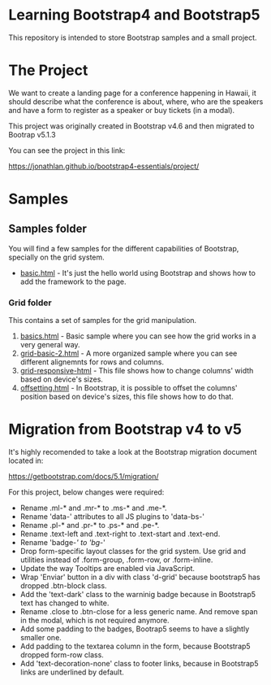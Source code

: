 # Learning Bootstrap4 and Bootstrap5
This repository is intended to store Bootstrap samples and a small project.

# The Project
We want to create a landing page for a conference happening in Hawaii, it should describe what the conference is about, where, who are the speakers and have a form to register as a speaker or buy tickets (in a modal).

This project was originally created in Bootstrap v4.6 and then migrated to Bootrap v5.1.3

You can see the project in this link:

https://jonathlan.github.io/bootstrap4-essentials/project/

# Samples
## Samples folder
You will find a few samples for the different capabilities of Bootstrap, specially on the grid system.

- [basic.html](https://jonathlan.github.io/bootstrap4-essentials/samples/basic.html) - It's just the hello world using Bootstrap and shows how to add the framework to the page.

### Grid folder
This contains a set of samples for the grid manipulation.
1. [basics.html](https://jonathlan.github.io/bootstrap4-essentials/samples/grid/basics.html) - Basic sample where you can see how the grid works in a very general way.
2. [grid-basic-2.html](https://jonathlan.github.io/bootstrap4-essentials/samples/grid/grid-basic-2.html) - A more organized sample where you can see different alignemnts for rows and columns.
3. [grid-responsive-html](https://jonathlan.github.io/bootstrap4-essentials/samples/grid/grid-responsive.html) - This file shows how to change columns' width based on device's sizes.
4. [offsetting.html](https://jonathlan.github.io/bootstrap4-essentials/samples/grid/offsetting.html) - In Bootstrap, it is possible to offset the columns' position based on device's sizes, this file shows how to do that.

# Migration from Bootstrap v4 to v5

It's highly recomended to take a look at the Bootstrap migration document located in:

https://getbootstrap.com/docs/5.1/migration/

For this project, below changes were required:

- Rename .ml-* and .mr-* to .ms-* and .me-*.
- Rename 'data-' attributes to all JS plugins to 'data-bs-'
- Rename .pl-* and .pr-* to .ps-* and .pe-*.
- Rename .text-left and .text-right to .text-start and .text-end.
- Rename 'badge-*' to 'bg-*'
- Drop form-specific layout classes for the  grid system. Use grid and utilities instead of .form-group, .form-row, or .form-inline.
- Update the way Tooltips are enabled via JavaScript.
- Wrap 'Enviar' button in a div with class 'd-grid' because bootstrap5 has dropped .btn-block class.
- Add the 'text-dark' class to the warninig badge because in Bootstrap5 text has changed to white.
- Rename .close to .btn-close for a less generic name. And remove span in the modal, which is not required anymore.
- Add some padding to the badges, Bootrap5 seems to have a slightly smaller one.
- Add padding to the textarea column in the form, because Bootstrap5 dropped form-row class.
- Add 'text-decoration-none' class to footer links, because in  Bootstrap5 links are underlined by default.